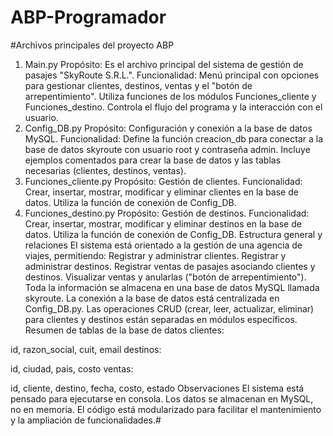 # ABP-Programador


#Archivos principales del proyecto ABP
1. Main.py
Propósito: Es el archivo principal del sistema de gestión de pasajes "SkyRoute S.R.L.".
Funcionalidad:
Menú principal con opciones para gestionar clientes, destinos, ventas y el "botón de arrepentimiento".
Utiliza funciones de los módulos Funciones_cliente y Funciones_destino.
Controla el flujo del programa y la interacción con el usuario.
2. Config_DB.py
Propósito: Configuración y conexión a la base de datos MySQL.
Funcionalidad:
Define la función creacion_db para conectar a la base de datos skyroute con usuario root y contraseña admin.
Incluye ejemplos comentados para crear la base de datos y las tablas necesarias (clientes, destinos, ventas).
3. Funciones_cliente.py
Propósito: Gestión de clientes.
Funcionalidad:
Crear, insertar, mostrar, modificar y eliminar clientes en la base de datos.
Utiliza la función de conexión de Config_DB.
4. Funciones_destino.py
Propósito: Gestión de destinos.
Funcionalidad:
Crear, insertar, mostrar, modificar y eliminar destinos en la base de datos.
Utiliza la función de conexión de Config_DB.
Estructura general y relaciones
El sistema está orientado a la gestión de una agencia de viajes, permitiendo:
Registrar y administrar clientes.
Registrar y administrar destinos.
Registrar ventas de pasajes asociando clientes y destinos.
Visualizar ventas y anularlas ("botón de arrepentimiento").
Toda la información se almacena en una base de datos MySQL llamada skyroute.
La conexión a la base de datos está centralizada en Config_DB.py.
Las operaciones CRUD (crear, leer, actualizar, eliminar) para clientes y destinos están separadas en módulos específicos.
Resumen de tablas de la base de datos
clientes:

id, razon_social, cuit, email
destinos:

id, ciudad, pais, costo
ventas:

id, cliente, destino, fecha, costo, estado
Observaciones
El sistema está pensado para ejecutarse en consola.
Los datos se almacenan en MySQL, no en memoria.
El código está modularizado para facilitar el mantenimiento y la ampliación de funcionalidades.#
